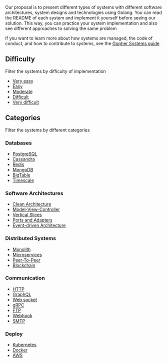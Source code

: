 Our proposal is to present different types of systems with different software architectures, system designs and technologies using Golang.
You can read the README of each system and implement it yourself before seeing our solution. This way, you can practice your system implementation
and also see different approaches to solving the same problem

If you want to learn more about how systems are managed, the code of conduct, and how to contribute to systems, see the [Gopher Systems guide]()

## Difficulty

Filter the systems by difficulty of implementation

- [Very easy]()
- [Easy]()
- [Moderate]()
- [Difficult]()
- [Very difficult]()

## Categories

Filter the systems by different categories

### Databases

- [PostgreSQL]()
- [Cassandra]()
- [Redis]()
- [MongoDB]()
- [BigTable]()
- [Timescale]()

### Software Architectures

- [Clean Architecture]()
- [Model-View-Controller]()
- [Vertical Slices]()
- [Ports and Adapters]()
- [Event-driven Architecture]()

### Distributed Systems

- [Monolith]()
- [Microservices]()
- [Peer-To-Peer]()
- [Blockchain]()

### Communication

- [HTTP]()
- [GraphQL]()
- [Web socket]()
- [gRPC]()
- [FTP]()
- [Webhook]()
- [SMTP]()

### Deploy

- [Kubernetes]()
- [Docker]()
- [AWS]()

